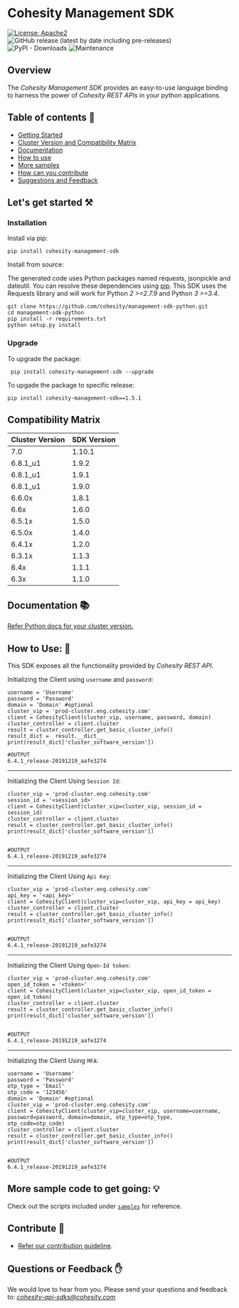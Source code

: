Cohesity Management SDK
=================
[![License: Apache2](https://img.shields.io/hexpm/l/plug.svg)](https://github.com/cohesity/management-sdk-python/blob/master/LICENSE)
![GitHub release (latest by date including pre-releases)](https://img.shields.io/github/v/release/cohesity/management-sdk-python?include_prereleases)
![PyPI - Downloads](https://img.shields.io/pypi/dm/cohesity_management_sdk)
![Maintenance](https://img.shields.io/maintenance/yes/2023)
## Overview

The *Cohesity Management SDK*  provides an easy-to-use language binding to
harness the power of *Cohesity REST APIs* in your python applications.

## Table of contents :scroll:

 - [Getting Started](#get-started)
 - [Cluster Version and Compatibility Matrix](#compatibility-matrix)
 - [Documentation](#documentation)
 - [How to use](#howto)
 - [More samples](#sample)
 - [How can you contribute](#contribute)
 - [Suggestions and Feedback](#suggest)
 

## <a name="get-started"></a> Let's get started :hammer_and_pick:

### Installation

Install via pip:
```
pip install cohesity-management-sdk
```

Install from source:

The generated code uses Python packages named requests, jsonpickle and dateutil.
You can resolve these dependencies using [pip](https://pip.pypa.io/en/stable/).
This SDK uses the Requests library and will work for Python *2 >=2.7.9*
and Python *3 >=3.4*.
```
git clone https://github.com/cohesity/management-sdk-python.git
cd management-sdk-python
pip install -r requirements.txt
python setup.py install
```

### Upgrade

To upgrade the package:

```
 pip install cohesity-management-sdk --upgrade
```

To upgade the package to specific release:

```
pip install cohesity-management-sdk==1.5.1
```
## <a name="compatibility-matrix"></a> Compatibility Matrix

|Cluster Version| SDK Version|
|---|--|
|7.0|1.10.1|
|6.8.1_u1|1.9.2|
|6.8.1_u1|1.9.1|
|6.8.1_u1|1.9.0|
|6.6.0x|1.8.1|
|6.6x| 1.6.0|
|6.5.1x|1.5.0|
|6.5.0x|1.4.0|
|6.4.1x|1.2.0|
|6.3.1x|1.1.3|
|6.4x|1.1.1|
|6.3x|1.1.0|


## <a name="documentation"></a> Documentation :books:

<a href="https://developer.cohesity.com/versions.html">Refer Python docs for your cluster version. </a>

## <a name="howto"></a> How to Use: :mag_right:

This SDK exposes all the functionality provided by *Cohesity REST API*.

Initializing the Client using `username` and `password`:
```
username = 'Username'
password = 'Password'
domain = 'Domain' #optional
cluster_vip = 'prod-cluster.eng.cohesity.com'
client = CohesityClient(cluster_vip, username, password, domain)
cluster_controller = client.cluster
result = cluster_controller.get_basic_cluster_info()
result_dict =  result.__dict__
print(result_dict['cluster_software_version'])

#OUTPUT
6.4.1_release-20191219_aafe3274
```
---

Initializing the Client Using `Session Id`:
```
cluster_vip = 'prod-cluster.eng.cohesity.com'
session_id = '<session_id>'
client = CohesityClient(cluster_vip=cluster_vip, session_id = session_id)
cluster_controller = client.cluster
result = cluster_controller.get_basic_cluster_info()
print(result_dict['cluster_software_version'])


#OUTPUT
6.4.1_release-20191219_aafe3274
```
---
Initializing the Client Using `Api Key`:
```
cluster_vip = 'prod-cluster.eng.cohesity.com'
api_key = '<api_key>'
client = CohesityClient(cluster_vip=cluster_vip, api_key = api_key)
cluster_controller = client.cluster
result = cluster_controller.get_basic_cluster_info()
print(result_dict['cluster_software_version'])


#OUTPUT
6.4.1_release-20191219_aafe3274
```
---
Initializing the Client Using `Open-Id token`:
```
cluster_vip = 'prod-cluster.eng.cohesity.com'
open_id_token = '<token>'
client = CohesityClient(cluster_vip=cluster_vip, open_id_token = open_id_token)
cluster_controller = client.cluster
result = cluster_controller.get_basic_cluster_info()
print(result_dict['cluster_software_version'])


#OUTPUT
6.4.1_release-20191219_aafe3274
```
---
Initializing the Client Using `MFA`:
```
username = 'Username'
password = 'Password'
otp_type = 'Email'
otp_code = '123456'
domain = 'Domain' #optional
cluster_vip = 'prod-cluster.eng.cohesity.com'
client = CohesityClient(cluster_vip=cluster_vip, username=username, password=password, domain=domain, otp_type=otp_type, otp_code=otp_code)
cluster_controller = client.cluster
result = cluster_controller.get_basic_cluster_info()
print(result_dict['cluster_software_version'])


#OUTPUT
6.4.1_release-20191219_aafe3274
```

## <a name="sample"></a> More sample code to get going: :bulb:

Check out the scripts included under [`samples`](./samples) for reference.

## <a name="contribute"></a> Contribute :handshake:

* [Refer our contribution guideline](./CONTRIBUTING.md).


## <a name ="suggest"></a> Questions or Feedback :raised_hand:

We would love to hear from you. Please send your questions and feedback to: *cohesity-api-sdks@cohesity.com*

